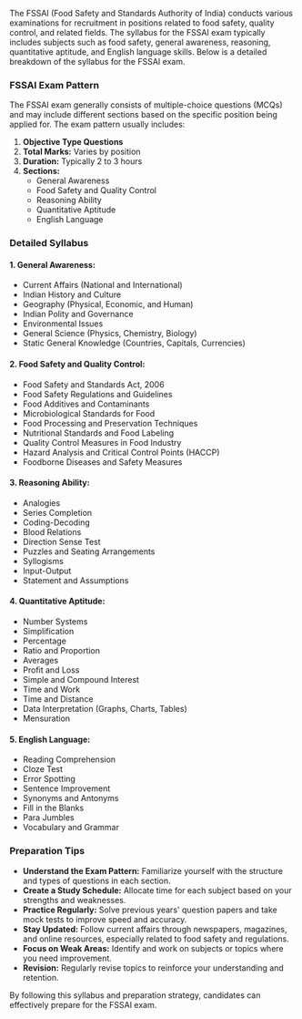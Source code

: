 The FSSAI (Food Safety and Standards Authority of India) conducts various examinations for recruitment in positions related to food safety, quality control, and related fields. The syllabus for the FSSAI exam typically includes subjects such as food safety, general awareness, reasoning, quantitative aptitude, and English language skills. Below is a detailed breakdown of the syllabus for the FSSAI exam.

### FSSAI Exam Pattern

The FSSAI exam generally consists of multiple-choice questions (MCQs) and may include different sections based on the specific position being applied for. The exam pattern usually includes:

1. **Objective Type Questions**
2. **Total Marks:** Varies by position
3. **Duration:** Typically 2 to 3 hours
4. **Sections:**
   - General Awareness
   - Food Safety and Quality Control
   - Reasoning Ability
   - Quantitative Aptitude
   - English Language

### Detailed Syllabus

#### 1. General Awareness:
- Current Affairs (National and International)
- Indian History and Culture
- Geography (Physical, Economic, and Human)
- Indian Polity and Governance
- Environmental Issues
- General Science (Physics, Chemistry, Biology)
- Static General Knowledge (Countries, Capitals, Currencies)

#### 2. Food Safety and Quality Control:
- Food Safety and Standards Act, 2006
- Food Safety Regulations and Guidelines
- Food Additives and Contaminants
- Microbiological Standards for Food
- Food Processing and Preservation Techniques
- Nutritional Standards and Food Labeling
- Quality Control Measures in Food Industry
- Hazard Analysis and Critical Control Points (HACCP)
- Foodborne Diseases and Safety Measures

#### 3. Reasoning Ability:
- Analogies
- Series Completion
- Coding-Decoding
- Blood Relations
- Direction Sense Test
- Puzzles and Seating Arrangements
- Syllogisms
- Input-Output
- Statement and Assumptions

#### 4. Quantitative Aptitude:
- Number Systems
- Simplification
- Percentage
- Ratio and Proportion
- Averages
- Profit and Loss
- Simple and Compound Interest
- Time and Work
- Time and Distance
- Data Interpretation (Graphs, Charts, Tables)
- Mensuration

#### 5. English Language:
- Reading Comprehension
- Cloze Test
- Error Spotting
- Sentence Improvement
- Synonyms and Antonyms
- Fill in the Blanks
- Para Jumbles
- Vocabulary and Grammar

### Preparation Tips

- **Understand the Exam Pattern:** Familiarize yourself with the structure and types of questions in each section.
- **Create a Study Schedule:** Allocate time for each subject based on your strengths and weaknesses.
- **Practice Regularly:** Solve previous years' question papers and take mock tests to improve speed and accuracy.
- **Stay Updated:** Follow current affairs through newspapers, magazines, and online resources, especially related to food safety and regulations.
- **Focus on Weak Areas:** Identify and work on subjects or topics where you need improvement.
- **Revision:** Regularly revise topics to reinforce your understanding and retention.

By following this syllabus and preparation strategy, candidates can effectively prepare for the FSSAI exam.

